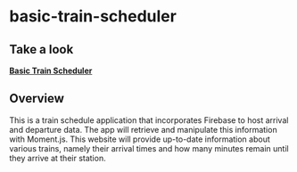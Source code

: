 # basic-train-scheduler

## Take a look

**[Basic Train Scheduler](https://andrewpetersondev.github.io/basic-train-scheduler/)**

## Overview

This is a train schedule application that incorporates Firebase to host arrival and departure data. The app will retrieve and manipulate this information with Moment.js. This website will provide up-to-date information about various trains, namely their arrival times and how many minutes remain until they arrive at their station.
